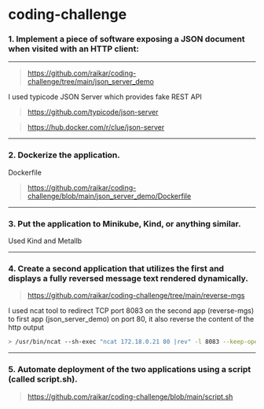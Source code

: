 # coding-challenge



### 1. Implement a piece of software exposing a JSON document when visited with an HTTP client:
-----------------------

> https://github.com/raikar/coding-challenge/tree/main/json_server_demo

I used typicode JSON Server which provides fake REST API

> https://github.com/typicode/json-server

> https://hub.docker.com/r/clue/json-server



-----------------------
### 2. Dockerize the application.


Dockerfile
> https://github.com/raikar/coding-challenge/blob/main/json_server_demo/Dockerfile



-----------------------
### 3. Put the application to Minikube, Kind, or anything similar.

Used Kind and Metallb


-----------------------
### 4. Create a second application that utilizes the first and displays a fully reversed message text rendered dynamically.

> https://github.com/raikar/coding-challenge/tree/main/reverse-mgs

I used ncat tool to redirect TCP port 8083 on the second app (reverse-mgs) to first app (json_server_demo) on port 80, it also reverse the content of the http output

```bash
> /usr/bin/ncat --sh-exec "ncat 172.18.0.21 80 |rev" -l 8083 --keep-open

```


-----------------------
### 5. Automate deployment of the two applications using a script (called script.sh).


> https://github.com/raikar/coding-challenge/blob/main/script.sh
